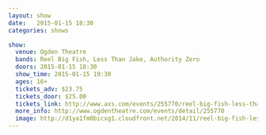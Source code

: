 ```yaml
---
layout: show
date:   2015-01-15 18:30
categories: shows

show:
  venue: Ogden Theatre
  bands: Reel Big Fish, Less Than Jake, Authority Zero
  doors: 2015-01-15 18:30
  show_time: 2015-01-15 19:30
  ages: 16+
  tickets_adv: $23.75
  tickets_door: $25.00
  tickets_link: http://www.axs.com/events/255770/reel-big-fish-less-than-jake-tickets?skin=ogden
  more_info: http://www.ogdentheatre.com/events/detail/255770
  image: http://d1ya1fm0bicxg1.cloudfront.net/2014/11/reel-big-fish-less-than-jake-tickets_01-16-15_17_545965d58c3a1.jpg
---
```


